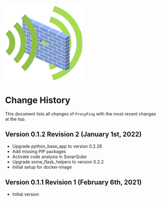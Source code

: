 ![ProxyPingLogo](doc/proxy_ping_logo_256x256.png)

# Change History 

This document lists all changes of `ProxyPing` with the most recent changes at the top.

## Version 0.1.2 Revision 2 (January 1st, 2022)

* Upgrade python_base_app to version 0.2.26
* Add missing PIP packages
* Activate code analysis in SonarQube
* Upgrade some_flask_helpers to version 0.2.2
* Initial setup for docker-image 

## Version 0.1.1 Revision 1 (February 6th, 2021)

*   Initial version
